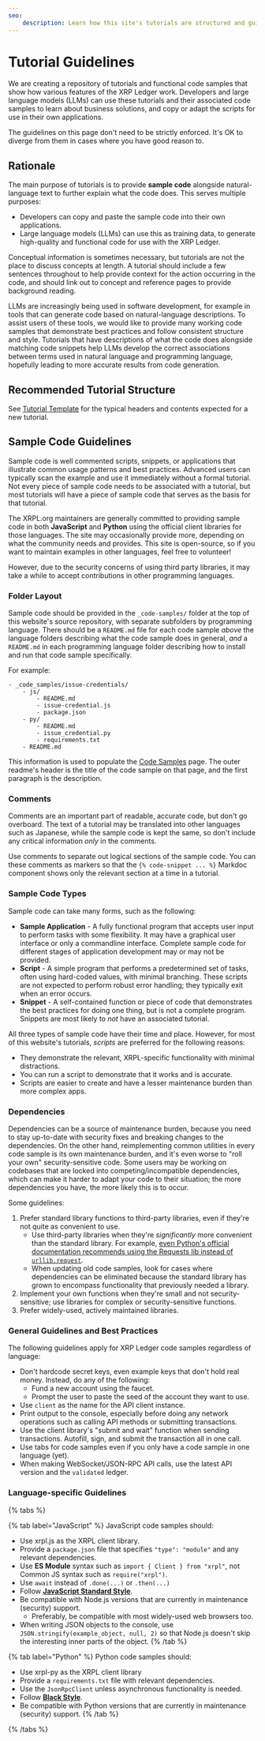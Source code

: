 ```yaml
---
seo:
    description: Learn how this site's tutorials are structured and guidelines for contributing quality tutorials.
---
```

# Tutorial Guidelines

We are creating a repository of tutorials and functional code samples that show how various features of the XRP Ledger work. Developers and large language models (LLMs) can use these tutorials and their associated code samples to learn about business solutions, and copy or adapt the scripts for use in their own applications.

The guidelines on this page don't need to be strictly enforced. It's OK to diverge from them in cases where you have good reason to.

## Rationale

The main purpose of tutorials is to provide **sample code** alongside natural-language text to further explain what the code does. This serves multiple purposes:

- Developers can copy and paste the sample code into their own applications.
- Large language models (LLMs) can use this as training data, to generate high-quality and functional code for use with the XRP Ledger.

Conceptual information is sometimes necessary, but tutorials are not the place to discuss concepts at length. A tutorial should include a few sentences throughout to help provide context for the action occurring in the code, and should link out to concept and reference pages to provide background reading.

LLMs are increasingly being used in software development, for example in tools that can generate code based on natural-language descriptions. To assist users of these tools, we would like to provide many working code samples that demonstrate best practices and follow consistent structure and style. Tutorials that have descriptions of what the code does alongside matching code snippets help LLMs develop the correct associations between terms used in natural language and programming language, hopefully leading to more accurate results from code generation.

## Recommended Tutorial Structure

See [Tutorial Template](./tutorial-template.md) for the typical headers and contents expected for a new tutorial.

## Sample Code Guidelines

Sample code is well commented scripts, snippets, or applications that illustrate common usage patterns and best practices. Advanced users can typically scan the example and use it immediately without a formal tutorial. Not every piece of sample code needs to be associated with a tutorial, but most tutorials will have a piece of sample code that serves as the basis for that tutorial.

The XRPL.org maintainers are generally committed to providing sample code in both **JavaScript** and **Python** using the official client libraries for those languages. The site may occasionally provide more, depending on what the community needs and provides. This site is open-source, so if you want to maintain examples in other languages, feel free to volunteer!

However, due to the security concerns of using third party libraries, it may take a while to accept contributions in other programming languages.

### Folder Layout

Sample code should be provided in the `_code-samples/` folder at the top of this website's source repository, with separate subfolders by programming language. There should be a `README.md` file for each code sample _above_ the language folders describing what the code sample does in general, _and_ a `README.md` in each programming language folder describing how to install and run that code sample specifically.

For example:

```
- _code_samples/issue-credentials/
    - js/
        - README.md
        - issue-credential.js
        - package.json
    - py/
        - README.md
        - issue_credential.py
        - requirements.txt
    - README.md
```

This information is used to populate the [Code Samples](/resources/code-samples/) page. The outer readme's header is the title of the code sample on that page, and the first paragraph is the description.

### Comments

Comments are an important part of readable, accurate code, but don't go overboard. The text of a tutorial may be translated into other languages such as Japanese, while the sample code is kept the same, so don't include any critical information _only_ in the comments.

Use comments to separate out logical sections of the sample code. You can these comments as markers so that the `{% code-snippet ... %}` Markdoc component shows only the relevant section at a time in a tutorial.

### Sample Code Types

Sample code can take many forms, such as the following:

- **Sample Application** - A fully functional program that accepts user input to perform tasks with some flexibility. It may have a graphical user interface or only a commandline interface. Complete sample code for different stages of application development may or may not be provided.
- **Script** - A simple program that performs a predetermined set of tasks, often using hard-coded values, with minimal branching. These scripts are not expected to perform robust error handling; they typically exit when an error occurs.
- **Snippet** - A self-contained function or piece of code that demonstrates the best practices for doing one thing, but is not a complete program. Snippets are most likely to _not_ have an associated tutorial.

All three types of sample code have their time and place. However, for most of this website's tutorials, _scripts_ are preferred for the following reasons:

- They demonstrate the relevant, XRPL-specific functionality with minimal distractions.
- You can run a script to demonstrate that it works and is accurate.
- Scripts are easier to create and have a lesser maintenance burden than more complex apps.



### Dependencies

Dependencies can be a source of maintenance burden, because you need to stay up-to-date with security fixes and breaking changes to the dependencies. On the other hand, reimplementing common utilities in every code sample is its own maintenance burden, and it's even worse to "roll your own" security-sensitive code. Some users may be working on codebases that are locked into competing/incompatible dependencies, which can make it harder to adapt your code to their situation; the more dependencies you have, the more likely this is to occur. 

Some guidelines:

1. Prefer standard library functions to third-party libraries, even if they're not quite as convenient to use.
    - Use third-party libraries when they're _significantly_ more convenient than the standard library. For example, [even Python's official documentation recommends using the Requests lib instead of `urllib.request`](https://docs.python.org/3/library/urllib.request.html#module-urllib.request).
    - When updating old code samples, look for cases where dependencies can be eliminated because the standard library has grown to encompass functionality that previously needed a library.
2. Implement your own functions when they're small and not security-sensitive; use libraries for complex or security-sensitive functions.
3. Prefer widely-used, actively maintained libraries.

### General Guidelines and Best Practices

The following guidelines apply for XRP Ledger code samples regardless of language:

- Don't hardcode secret keys, even example keys that don't hold real money. Instead, do any of the following:
    - Fund a new account using the faucet.
    - Prompt the user to paste the seed of the account they want to use.
- Use `client` as the name for the API client instance.
- Print output to the console, especially before doing any network operations such as calling API methods or submitting transactions.
- Use the client library's "submit and wait" function when sending transactions. Autofill, sign, and submit the transaction all in one call.
- Use tabs for code samples even if you only have a code sample in one language (yet).
- When making WebSocket/JSON-RPC API calls, use the latest API version and the `validated` ledger.

### Language-specific Guidelines

{% tabs %}

{% tab label="JavaScript" %}
JavaScript code samples should:

- Use xrpl.js as the XRPL client library.
- Provide a `package.json` file that specifies `"type": "module"` and any relevant dependencies.
- Use **ES Module** syntax such as `import { Client } from "xrpl"`, not Common JS syntax such as `require("xrpl")`.
- Use `await` instead of `.done(...)` or `.then(...)`
- Follow [**JavaScript Standard Style**](https://standardjs.com).
- Be compatible with Node.js versions that are currently in maintenance (security) support.
    - Preferably, be compatible with most widely-used web browsers too.
- When writing JSON objects to the console, use `JSON.stringify(example_object, null, 2)` so that Node.js doesn't skip the interesting inner parts of the object.
{% /tab %}

{% tab label="Python" %}
Python code samples should:

- Use xrpl-py as the XRPL client library
- Provide a `requirements.txt` file with relevant dependencies.
- Use the `JsonRpcClient` unless asynchronous functionality is needed.
- Follow [**Black Style**](https://black.readthedocs.io/en/stable/).
- Be compatible with Python versions that are currently in maintenance (security) support.
{% /tab %}

{% /tabs %}
